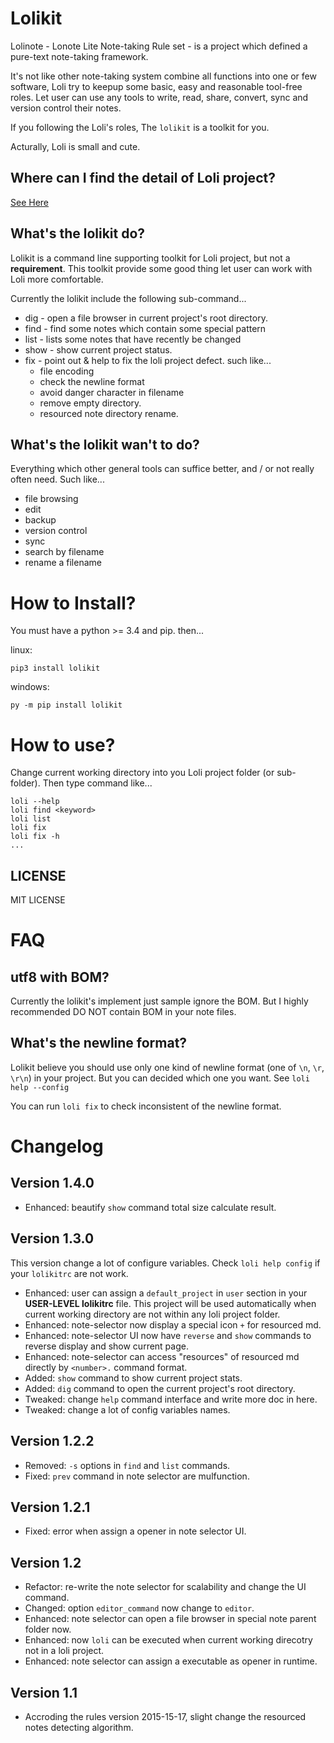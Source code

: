 # Lolikit

Lolinote - Lonote Lite Note-taking Rule set - is a project which defined a pure-text note-taking framework.

It's not like other note-taking system combine all functions into one or few software, Loli try to keepup some basic, easy and reasonable tool-free roles. Let user can use any tools to write, read, share, convert, sync and version control their notes.

If you following the Loli's roles, The `lolikit` is a toolkit for you.

Acturally, Loli is small and cute.



## Where can I find the detail of Loli project?

[See Here](https://bitbucket.org/civalin/lolinote/wiki)



## What's the lolikit do?

Lolikit is a command line supporting toolkit for Loli project, but not a **requirement**. This toolkit provide some good thing let user can work with Loli more comfortable.

Currently the lolikit include the following sub-command...

  - dig  - open a file browser in current project's root directory.
  - find - find some notes which contain some special pattern
  - list - lists some notes that have recently be changed
  - show - show current project status.
  - fix  - point out & help to fix the loli project defect. such like...
    - file encoding
    - check the newline format
    - avoid danger character in filename
    - remove empty directory.
    - resourced note directory rename.



## What's the lolikit **wan't** to do?

Everything which other general tools can suffice better, and / or not really often need. Such like...

  - file browsing
  - edit
  - backup
  - version control
  - sync
  - search by filename
  - rename a filename



# How to Install?

You must have a python >= 3.4 and pip. then...

linux:

    pip3 install lolikit

windows:

    py -m pip install lolikit



# How to use?

Change current working directory into you Loli project folder (or sub-folder). Then type command like... 

    loli --help
    loli find <keyword>
    loli list
    loli fix
    loli fix -h
    ...



## LICENSE

MIT LICENSE



# FAQ

## utf8 with BOM?

Currently the lolikit's implement just sample ignore the BOM. But I highly recommended DO NOT contain BOM in your note files.



## What's the newline format?

Lolikit believe you should use only one kind of newline format (one of `\n`, `\r`, `\r\n`) in your project. But you can decided which one you want. See `loli help --config`

You can run `loli fix` to check inconsistent of the newline format.



# Changelog

## Version 1.4.0

  - Enhanced: beautify `show` command total size calculate result.

## Version 1.3.0

This version change a lot of configure variables. Check `loli help config` if your `lolikitrc` are not work.

  - Enhanced: user can assign a `default_project` in `user` section in your **USER-LEVEL lolikitrc** file. This project will be used automatically when current working directory are not within any loli project folder.
  - Enhanced: note-selector now display a special icon `+` for resourced md.
  - Enhanced: note-selector UI now have `reverse` and `show` commands to reverse display and show current page.
  - Enhanced: note-selector can access "resources" of resourced md directly by `<number>.` command format.
  - Added: `show` command to show current project stats.
  - Added: `dig` command to open the current project's root directory.
  - Tweaked: change `help` command interface and write more doc in here.
  - Tweaked: change a lot of config variables names.

## Version 1.2.2

  - Removed: `-s` options in `find` and `list` commands.
  - Fixed: `prev` command in note selector are mulfunction.

## Version 1.2.1

  - Fixed: error when assign a opener in note selector UI.

## Version 1.2

  - Refactor: re-write the note selector for scalability and change the UI command.
  - Changed: option `editor_command` now change to `editor`.
  - Enhanced: note selector can open a file browser in special note parent folder now.
  - Enhanced: now `loli` can be executed when current working direcotry not in a loli project.
  - Enhanced: note selector can assign a executable as opener in runtime.

## Version 1.1

  - Accroding the rules version 2015-15-17, slight change the resourced notes detecting algorithm.

